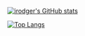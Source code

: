 [![irodger's GitHub stats](https://github-readme-stats.vercel.app/api?username=irodger&theme=dracula&show_icons=true&count_private=true&hide=contribs)](https://github.com/irodger)

[![Top Langs](https://github-readme-stats.vercel.app/api/top-langs/?username=irodger&layout=compact&theme=dracula&hide=php)](https://github.com/irodger)

<!--
**irodger/irodger** is a ✨ _special_ ✨ repository because its `README.md` (this file) appears on your GitHub profile.

Here are some ideas to get you started:

- 🔭 I’m currently working on ...
- 🌱 I’m currently learning ...
- 👯 I’m looking to collaborate on ...
- 🤔 I’m looking for help with ...
- 💬 Ask me about ...
- 📫 How to reach me: ...
- 😄 Pronouns: ...
- ⚡ Fun fact: ...
-->
